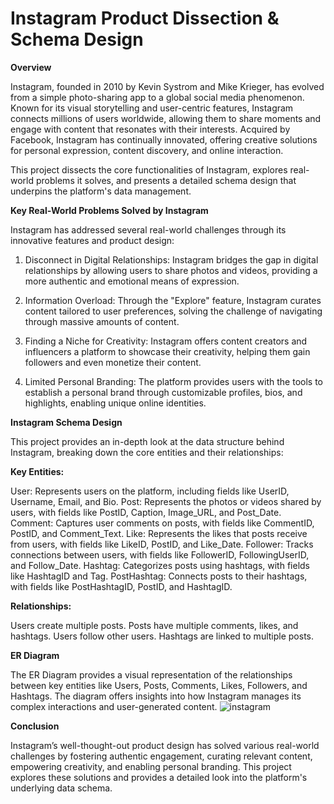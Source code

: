 # **Instagram Product Dissection & Schema Design**

**Overview**

Instagram, founded in 2010 by Kevin Systrom and Mike Krieger, has evolved from a simple photo-sharing app to a global social media phenomenon. Known for its visual storytelling and user-centric features, Instagram connects millions of users worldwide, allowing them to share moments and engage with content that resonates with their interests. Acquired by Facebook, Instagram has continually innovated, offering creative solutions for personal expression, content discovery, and online interaction.

This project dissects the core functionalities of Instagram, explores real-world problems it solves, and presents a detailed schema design that underpins the platform's data management.

**Key Real-World Problems Solved by Instagram**

Instagram has addressed several real-world challenges through its innovative features and product design:

1. Disconnect in Digital Relationships: Instagram bridges the gap in digital relationships by allowing users to share photos and videos, providing a more authentic and emotional means of expression.

2. Information Overload: Through the "Explore" feature, Instagram curates content tailored to user preferences, solving the challenge of navigating through massive amounts of content.

3. Finding a Niche for Creativity: Instagram offers content creators and influencers a platform to showcase their creativity, helping them gain followers and even monetize their content.

4. Limited Personal Branding: The platform provides users with the tools to establish a personal brand through customizable profiles, bios, and highlights, enabling unique online identities.

**Instagram Schema Design**

This project provides an in-depth look at the data structure behind Instagram, breaking down the core entities and their relationships:

**Key Entities:**

User: Represents users on the platform, including fields like UserID, Username, Email, and Bio.
Post: Represents the photos or videos shared by users, with fields like PostID, Caption, Image_URL, and Post_Date.
Comment: Captures user comments on posts, with fields like CommentID, PostID, and Comment_Text.
Like: Represents the likes that posts receive from users, with fields like LikeID, PostID, and Like_Date.
Follower: Tracks connections between users, with fields like FollowerID, FollowingUserID, and Follow_Date.
Hashtag: Categorizes posts using hashtags, with fields like HashtagID and Tag.
PostHashtag: Connects posts to their hashtags, with fields like PostHashtagID, PostID, and HashtagID.

**Relationships:**

Users create multiple posts.
Posts have multiple comments, likes, and hashtags.
Users follow other users.
Hashtags are linked to multiple posts.

**ER Diagram**

The ER Diagram provides a visual representation of the relationships between key entities like Users, Posts, Comments, Likes, Followers, and Hashtags. The diagram offers insights into how Instagram manages its complex interactions and user-generated content.
![instagram](https://github.com/user-attachments/assets/b846cdec-cb96-437f-b5e6-9ad4b3e33a3a)


**Conclusion**

Instagram’s well-thought-out product design has solved various real-world challenges by fostering authentic engagement, curating relevant content, empowering creativity, and enabling personal branding. This project explores these solutions and provides a detailed look into the platform's underlying data schema.

